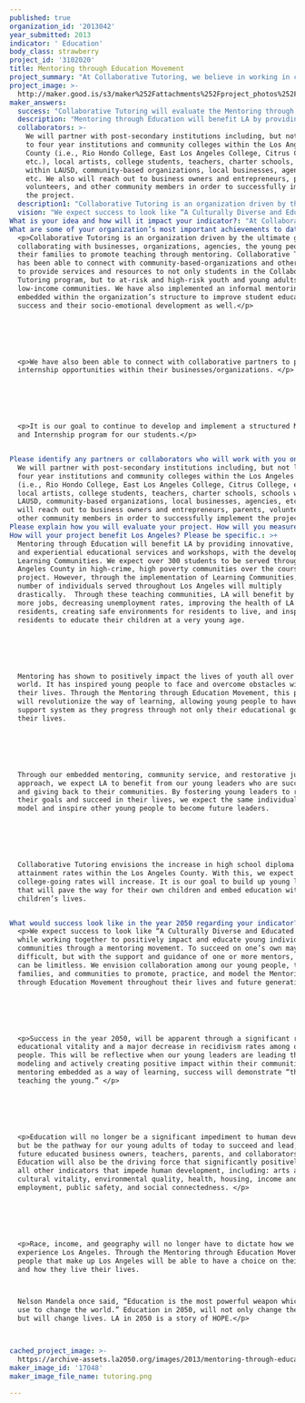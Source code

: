 ```yaml
---
published: true
organization_id: '2013042'
year_submitted: 2013
indicator: ' Education'
body_class: strawberry
project_id: '3102020'
title: Mentoring through Education Movement
project_summary: "At Collaborative Tutoring, we believe in working in collaboration with community partners to utilize resources to guide and support children and young individuals from all walks of life towards success; while fostering positive learning environments- through education, mentorship, community service, and volunteerism. \r\n\r\nThe Mentoring through Education Movement (MEM) project is based on an innovative student-centered approach combined with mentoring and experiential learning to revolutionize traditional ways of learning. The MEM project will allow youth and young adults (in the 7th through 12th grades) coming from high-crime, high-poverty communities within Los Angeles County, to receive high-quality tutoring services in combination with real life experiential learning through volunteerism, community service, and restorative justice.  \r\n\r\nVolunteerism will play a large role in the student’s education by promoting learning both inside and outside the classroom. Students will volunteer with non-profit organizations of their choice for a minimum of 21 hours over the course of the project. Types of volunteering opportunities will positively impact: the environment (i.e. conservation), community enhancement, education, the homeless, humanitarian efforts, etc. All volunteerism and community service activities will promote altruism for the greater good of humanity. Restorative justice will be carried out through the power of poetry, art, creative writing, and/or skits/plays created by the students, which will be showcased at Collaborative Tutoring’s Mentoring through Education Movement Celebration.\r\n\r\nCollaborative Tutoring focuses on the meaningful experiences young people encounter within their lives. Our “Educator/Mentors” will provide one-on-one and/or small group tutoring and mentorship, using the student’s Life Plan as a tool towards success. This movement will allow students to experience education with a whole new approach through relationship building. Our goal is transform our student’s way of learning through various avenues. Not only will students learn within the classroom setting, but they will continue their learning through experiences outside of the classroom. \r\n\r\nThe Mentoring through Education Movement is expected to develop teaching communities in which teaching not only happens in the classroom, but within the communities in Los Angeles as well. Teaching communities will allow students at a middle school and high school level to teach both adults and children by using what they have learned within their experiences. For example, a high school student could adopt a “reading buddy” to improve literacy among elementary school aged children. These teaching communities could be modeled and replicated in all environments and among all ages (young and old). \r\n\r\nA harsh reality in Los Angeles is that our young individuals either are, or are at high-risk of dropping out of high school, being on probation/incarcerated, entering gangs, becoming homeless, etc. Due to the lack of access to resources, it is through the Mentoring through Education Movement that will continue to educate and guide young individuals towards success within their lives. In addition to tutoring services, Collaborative Tutoring’s Mentoring through Education Movement will provide Life Skills workshops, to enhance young people’s socio-emotional development and leadership skills. Workshops include, but are not limited to: using Microsoft Office, basic computer skills (i.e. typing, software), Internet use, E-mail, FAFSA, CAHSEE Prep, College Prep, parenting, job readiness, budgeting, forgiveness, leadership, health, college applications, communication, technology, etc. \r\n\r\nSuccessful completion of the program will allow students the chance to become part of the MEM Internship program. MEM Alumni will be able to apply to become an intern with one of our collaborating partners. Within this internship program, young individuals will have access to a business mentor/s in the workforce. \r\n\r\nThrough Collaborative Tutoring’s Mentoring through Education Movement, we expect the project to impact education with:\r\n\r\n•\t100% of our students will show improvement in their academics\r\n•\tAn increase in High School Diploma attainment and Graduation rates\r\n•\tIncrease in the passing of CAHSEE’s (California High School Exit Exams)\r\n•\tIncrease in TABE (Test of Basic Adult Education) test scores\r\n•\tIncrease in knowledge of college preparation (FAFSA, college applications, college navigation, etc.)\r\n•\tIncrease in college going rates and/or the desire to attend college (community college, four year institution, trade school, etc.)\r\n•\tIncrease in confidence levels within their education and personal development\r\n•\tIncrease in knowledge and access to resources within their communities\r\n•\tIncrease in knowledge of career exploration and goals\r\n•\tIncrease in life skills and leadership development\r\n•\tIncrease in the knowledge and use of skills and tools (i.e. communication, Microsoft Office,"
project_image: >-
  http://maker.good.is/s3/maker%252Fattachments%252Fproject_photos%252Fimages%252F17048%252Fdisplay%252Ftutoring.png=c570x385
maker_answers:
  success: "Collaborative Tutoring will evaluate the Mentoring through Education Movement using several methods. We will create an evaluation plan, which states our objectives, desired results, our indicators and data to measure our results, and sources of data. In combination with the evaluation plan, we will conduct quarterly SWOT analysis (strengths, weaknesses, opportunities, and threats). This will allow our organization to evaluate the project to see if we met our objectives and deliverables and make adjustments as needed. \r\n\r\nA student’s educational progress will be tracked using mid and post progress reports. In addition to this, data will be collected using Collaborative Tutoring’s pre and post assessment and educational data collection tools, TABE tests, standardized test scores, ASCA National Standards Developmental Competencies and leadership competencies tracking tools.\r\n\r\nCollaborative Tutoring will evaluate the mid-progress and final delivery of the Mentoring through Education Movement project with stakeholders (i.e. Advisory Committee, educator/mentors, parents, community members, etc.) and student satisfaction; asking questions such as:\r\n•\tWere you satisfied with the result?\r\n•\tDid the delivery of the final result run smoothly?\r\n•\tWas the scope and objectives of the project representative of project delivery?\r\n•\tWas the plan for project resources adequate?\r\n•\tWhat could have been improved to make the project successful?\r\n\r\nIn addition to this, we will use KPI (Key Performance Indicators) to help us measure progress and success toward our project objectives. \r\n\r\nWe anticipate that:\r\n•\tStudents under this project will show a 40-60%% increase in the subjects of Math or English Language Arts- as measured by Collaborative Tutoring’s pre and post assessment tools\r\n•\tThere will be a 75% increase in the knowledge of college navigation including, but not limited to: FAFSA, college applications, college choices and majors, etc.- as measured by Collaborative Tutoring’s pre and post assessment tools\r\n•\t25% of high school seniors under project will graduate and earn their high school diploma- as measured by Collaborative Tutoring’s educational data collection\r\n•\tIncrease the passing of CAHSEE’s (California High School Exit Exams) by 20%- as measured by Collaborative Tutoring’s educational data collection\r\n•\t100% increase in knowledge of college preparation (FAFSA, college applications, college navigation, etc.)- using Collaborative Tutoring’s pre and post-assessment tools\r\n•\t60% increase in college going rates and/or the desire to attend college (community college, four year institution, trade school, etc.)- using Collaborative Tutoring’s pre and post-assessment tools\r\n•\t85% increase in confidence levels within their education- using Collaborative Tutoring’s pre and post-assessment tools\r\n•\t100% increase in knowledge and access to resources"
  description: "Mentoring through Education will benefit LA by providing innovative, hands-on, and experiential educational services and workshops, with the development of Learning Communities. We expect over 300 students to be served throughout Los Angeles County in high-crime, high poverty communities over the course of the project. However, through the implementation of Learning Communities, the number of individuals served throughout Los Angeles will multiply drastically.  Through these teaching communities, LA will benefit by creating more jobs, decreasing unemployment rates, improving the health of LA residents, creating safe environments for residents to live, and inspiring residents to educate their children at a very young age. \r\n\r\nMentoring has shown to positively impact the lives of youth all over the world. It has inspired young people to face and overcome obstacles within their lives. Through the Mentoring through Education Movement, this project will revolutionize the way of learning, allowing young people to have a support system as they progress through not only their educational goals, but their lives.  \r\n\r\nThrough our embedded mentoring, community service, and restorative justice approach, we expect LA to benefit from our young leaders who are succeeding and giving back to their communities. By fostering young leaders to reach their goals and succeed in their lives, we expect the same individuals to model and inspire other young people to become future leaders. \r\n\r\nCollaborative Tutoring envisions the increase in high school diploma attainment rates within the Los Angeles County. With this, we expect that college-going rates will increase. It is our goal to build up young leaders that will pave the way for their own children and embed education within their children’s lives. \r\n"
  collaborators: >-
    We will partner with post-secondary institutions including, but not limited
    to four year institutions and community colleges within the Los Angeles
    County (i.e., Rio Hondo College, East Los Angeles College, Citrus College,
    etc.), local artists, college students, teachers, charter schools, schools
    within LAUSD, community-based organizations, local businesses, agencies,
    etc. We also will reach out to business owners and entrepreneurs, parents,
    volunteers, and other community members in order to successfully implement
    the project. 
  description1: "Collaborative Tutoring is an organization driven by the ultimate goal of collaborating with businesses, organizations, agencies, the young people, and their families to promote teaching through mentoring. Collaborative Tutoring has been able to connect with community-based-organizations and other agencies to provide services and resources to not only students in the Collaborative Tutoring program, but to at-risk and high-risk youth and young adults in low-income communities. We have also implemented an informal mentoring model embedded within the organization’s structure to improve student educational success and their socio-emotional development as well.\r\n\r\nWe have also been able to connect with collaborative partners to provide internship opportunities within their businesses/organizations. \r\n\r\nIt is our goal to continue to develop and implement a structured Mentoring and Internship program for our students. \r\n"
  vision: "We expect success to look like “A Culturally Diverse and Educated LA,” while working together to positively impact and educate young individuals and communities through a mentoring movement. To succeed on one’s own may be difficult, but with the support and guidance of one or more mentors, success can be limitless. We envision collaboration among our young people, their families, and communities to promote, practice, and model the Mentoring through Education Movement throughout their lives and future generations. \r\n\r\nSuccess in the year 2050, will be apparent through a significant rise in educational vitality and a major decrease in recidivism rates among our young people. This will be reflective when our young leaders are leading through modeling and actively creating positive impact within their communities. With mentoring embedded as a way of learning, success will demonstrate “the young teaching the young.” \r\n\r\nEducation will no longer be a significant impediment to human development, but be the pathway for our young adults of today to succeed and lead; as future educated business owners, teachers, parents, and collaborators. Education will also be the driving force that significantly positively affects all other indicators that impede human development, including: arts and cultural vitality, environmental quality, health, housing, income and employment, public safety, and social connectedness. \r\n\r\nRace, income, and geography will no longer have to dictate how we live and experience Los Angeles. Through the Mentoring through Education Movement, the people that make up Los Angeles will be able to have a choice on their success and how they live their lives. \r\nNelson Mandela once said, “Education is the most powerful weapon which you can use to change the world.” Education in 2050, will not only change the world, but will change lives. LA in 2050 is a story of HOPE.\r\n"
What is your idea and how will it impact your indicator?: "At Collaborative Tutoring, we believe in working in collaboration with community partners to utilize resources to guide and support children and young individuals from all walks of life towards success; while fostering positive learning environments- through education, mentorship, community service, and volunteerism. \n\n\nThe Mentoring through Education Movement (MEM) project is based on an innovative student-centered approach combined with mentoring and experiential learning to revolutionize traditional ways of learning. The MEM project will allow youth and young adults (in the 7th-12th grades) coming from high-crime, high-poverty communities within Los Angeles County, to receive high-quality tutoring services in combination with real life experiential learning through volunteerism, community service, and restorative justice.  Volunteerism will play a large role in the student’s education by promoting learning both inside and outside the classroom. Students will volunteer with non-profit organizations for a minimum of 21 hours over the course of the project. Types of volunteering opportunities will positively impact: the environment (i.e. conservation), community enhancement, education, the homeless, humanitarian efforts, etc. All volunteerism and community service activities will promote altruism for the greater good of humanity. Restorative justice will be carried out through the power of poetry, art, creative writing, and/or skits/plays created by the students, which will be showcased at Collaborative Tutoring’s Mentoring through Education Movement Celebration.Collaborative Tutoring focuses on the meaningful experiences young people encounter within their lives. Our “Educator/Mentors” will provide one-on-one and/or small group tutoring and mentorship, using the student’s Life Plan as a tool towards success. This movement will allow students to experience education with a whole new approach through relationship building. Our goal is transform our student’s way of learning through various avenues. Not only will students learn within the classroom setting, but they will continue their learning through experiences outside of the classroom. \n\n\nThe MEM project is expected to develop teaching communities in which teaching not only happens in the classroom, but within the communities in LA as well. Teaching communities will allow students at a middle school and high school level to teach both adults and children by using what they have learned within their experiences. For example, a high school student could adopt a “reading buddy” to improve literacy among elementary school-aged children. These teaching communities could be modeled and replicated in all environments and among all ages- young and old. A harsh reality in LA is that our young people either are, or are at high-risk of dropping out of high school, being on probation/incarcerated, entering gangs, becoming homeless, etc. Due to the lack of access to resources, it is through the Mentoring through Education Movement that will continue to educate and guide young individuals towards success within their lives. In addition to tutoring services, Collaborative Tutoring’s MEM will provide Life Skills workshops, to enhance young people’s socio-emotional development and leadership skills. Workshops include, but are not limited to: using Microsoft Office, basic computer skills (i.e. typing), Internet use, E-mail, FAFSA, CAHSEE & college prep, parenting, job readiness, budgeting, health, technology, etc. Successful completion of the program will allow students the chance to become part of the MEM Internship program. MEM Alumni will be able to apply to become an intern with one of our collaborating partners. Within this internship program, young individuals will have access to a business mentor/s in the workforce. \n\n\nThrough Collaborative Tutoring’s Mentoring through Education Movement, we expect the project to impact education with an increase in:\n\n\n*\tLife skills, leadership and personal development\n\n\n*\tConfidence levels within their education\n\n\n*\tHigh School Diploma attainment and graduation rates\n\n\n*\tPassing of CAHSEE’s and/or TABE (Test of Basic Adult Education) test scores\n\n\n*\tCollege going rates and/or the desire to attend college (community college, 4 year institution, trade school, etc.)\n\n\n*\tKnowledge of college preparation (FAFSA, college apps, college navigation)\n\n\n*\tKnowledge of career exploration and goals\n\n\n*\tKnowledge and use of skills/tools (communication, Microsoft Office, typing, e-mail, etc.)\n\n\n*\tKnowledge and access to resources within their communities\n\n\nCollaborative Tutoring’s ultimate goal is to advocate for our young people and close the gap that disconnects community resources, educational systems, and issues negatively affecting their lives.\n\n\nThe Mentoring through Education Movement program will be a tool for students to use in collaboration with partners within the community, to improve education, while enriching their lives and the communities in "
What are some of your organization’s most important achievements to date?: >+
  <p>Collaborative Tutoring is an organization driven by the ultimate goal of
  collaborating with businesses, organizations, agencies, the young people, and
  their families to promote teaching through mentoring. Collaborative Tutoring
  has been able to connect with community-based-organizations and other agencies
  to provide services and resources to not only students in the Collaborative
  Tutoring program, but to at-risk and high-risk youth and young adults in
  low-income communities. We have also implemented an informal mentoring model
  embedded within the organization’s structure to improve student educational
  success and their socio-emotional development as well.</p>






  <p>We have also been able to connect with collaborative partners to provide
  internship opportunities within their businesses/organizations. </p>






  <p>It is our goal to continue to develop and implement a structured Mentoring
  and Internship program for our students.</p> 


Please identify any partners or collaborators who will work with you on this project.: >-
  We will partner with post-secondary institutions including, but not limited to
  four year institutions and community colleges within the Los Angeles County
  (i.e., Rio Hondo College, East Los Angeles College, Citrus College, etc.),
  local artists, college students, teachers, charter schools, schools within
  LAUSD, community-based organizations, local businesses, agencies, etc. We also
  will reach out to business owners and entrepreneurs, parents, volunteers, and
  other community members in order to successfully implement the project. 
Please explain how you will evaluate your project. How will you measure success?: "<p>Collaborative Tutoring will evaluate the Mentoring through Education Movement using several methods. We will create an evaluation plan, which states our objectives, desired results, our indicators and data to measure our results, and sources of data. In combination with the evaluation plan, we will conduct quarterly SWOT analysis (strengths, weaknesses, opportunities, and threats). This will allow our organization to evaluate the project to see if we met our objectives and deliverables and make adjustments as needed. </p>\n\n\n<p>A student’s educational progress will be tracked using mid and post progress reports. In addition to this, data will be collected using Collaborative Tutoring’s pre and post assessment and educational data collection tools, TABE tests, standardized test scores, ASCA National Standards Developmental Competencies and leadership competencies tracking tools.</p>\n\n\n<p>Collaborative Tutoring will evaluate the mid-progress and final delivery of the Mentoring through Education Movement project with stakeholders (i.e. Advisory Committee, educator/mentors, parents, community members, etc.) and student satisfaction; asking questions such as:</p>\n\n\n<p>*\tWere you satisfied with the result?</p>\n\n\n<p>*\tDid the delivery of the final result run smoothly?</p>\n\n\n<p>*\tWas the scope and objectives of the project representative of project delivery?</p>\n\n\n<p>*\tWas the plan for project resources adequate?</p>\n\n\n<p>*\tWhat could have been improved to make the project successful?</p>\n\n\n<p>In addition to this, we will use KPI (Key Performance Indicators) to help us measure progress and success toward our project objectives.</p> \n\n\n<p>We anticipate that:</p>\n\n\n<p>*\tStudents under this project will show a 40-60%% increase in the subjects of Math or English Language Arts- as measured by Collaborative Tutoring’s pre and post assessment tools</p>\n\n\n<p>*\tThere will be a 75% increase in the knowledge of college navigation including, but not limited to: FAFSA, college applications, college choices and majors, etc.- as measured by Collaborative Tutoring’s pre and post assessment tools</p>\n\n\n<p>*\t25% of high school seniors under project will graduate and earn their high school diploma- as measured by Collaborative Tutoring’s educational data collection</p>\n\n\n<p>*\tIncrease the passing of CAHSEE’s (California High School Exit Exams) by 20%- as measured by Collaborative Tutoring’s educational data collection</p><p>*\t100% increase in knowledge of college preparation (FAFSA, college applications, college navigation, etc.)- using Collaborative Tutoring’s pre and post-assessment tools</p>\n\n\n<p>*\t60% increase in college going rates and/or the desire to attend college (community college, four year institution, trade school, etc.)- using Collaborative Tutoring’s pre and post-assessment tools</p>\n\n\n<p>*\t85% increase in confidence levels within their education- using Collaborative Tutoring’s pre and post-assessment tools</p>\n\n\n<p>*\t100% increase in knowledge and access to resources</p>"
How will your project benefit Los Angeles? Please be specific.: >+
  Mentoring through Education will benefit LA by providing innovative, hands-on,
  and experiential educational services and workshops, with the development of
  Learning Communities. We expect over 300 students to be served throughout Los
  Angeles County in high-crime, high poverty communities over the course of the
  project. However, through the implementation of Learning Communities, the
  number of individuals served throughout Los Angeles will multiply
  drastically.  Through these teaching communities, LA will benefit by creating
  more jobs, decreasing unemployment rates, improving the health of LA
  residents, creating safe environments for residents to live, and inspiring
  residents to educate their children at a very young age. 






  Mentoring has shown to positively impact the lives of youth all over the
  world. It has inspired young people to face and overcome obstacles within
  their lives. Through the Mentoring through Education Movement, this project
  will revolutionize the way of learning, allowing young people to have a
  support system as they progress through not only their educational goals, but
  their lives.  






  Through our embedded mentoring, community service, and restorative justice
  approach, we expect LA to benefit from our young leaders who are succeeding
  and giving back to their communities. By fostering young leaders to reach
  their goals and succeed in their lives, we expect the same individuals to
  model and inspire other young people to become future leaders. 






  Collaborative Tutoring envisions the increase in high school diploma
  attainment rates within the Los Angeles County. With this, we expect that
  college-going rates will increase. It is our goal to build up young leaders
  that will pave the way for their own children and embed education within their
  children’s lives. 


What would success look like in the year 2050 regarding your indicator?: >+
  <p>We expect success to look like “A Culturally Diverse and Educated LA,”
  while working together to positively impact and educate young individuals and
  communities through a mentoring movement. To succeed on one’s own may be
  difficult, but with the support and guidance of one or more mentors, success
  can be limitless. We envision collaboration among our young people, their
  families, and communities to promote, practice, and model the Mentoring
  through Education Movement throughout their lives and future generations. </p>






  <p>Success in the year 2050, will be apparent through a significant rise in
  educational vitality and a major decrease in recidivism rates among our young
  people. This will be reflective when our young leaders are leading through
  modeling and actively creating positive impact within their communities. With
  mentoring embedded as a way of learning, success will demonstrate “the young
  teaching the young.” </p>






  <p>Education will no longer be a significant impediment to human development,
  but be the pathway for our young adults of today to succeed and lead; as
  future educated business owners, teachers, parents, and collaborators.
  Education will also be the driving force that significantly positively affects
  all other indicators that impede human development, including: arts and
  cultural vitality, environmental quality, health, housing, income and
  employment, public safety, and social connectedness. </p>






  <p>Race, income, and geography will no longer have to dictate how we live and
  experience Los Angeles. Through the Mentoring through Education Movement, the
  people that make up Los Angeles will be able to have a choice on their success
  and how they live their lives. 



  Nelson Mandela once said, “Education is the most powerful weapon which you can
  use to change the world.” Education in 2050, will not only change the world,
  but will change lives. LA in 2050 is a story of HOPE.</p>



cached_project_image: >-
  https://archive-assets.la2050.org/images/2013/mentoring-through-education-movement/maker.good.is/s3/maker%252Fattachments%252Fproject_photos%252Fimages%252F17048%252Fdisplay%252Ftutoring.png=c570x385.png
maker_image_id: '17048'
maker_image_file_name: tutoring.png

---
```

